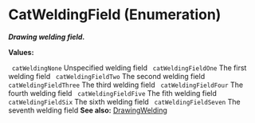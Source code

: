 # CatWeldingField (Enumeration)

**_Drawing welding field._**

**Values:**

` catWeldingNone`      Unspecified welding field
` catWeldingFieldOne`      The first welding field
` catWeldingFieldTwo`      The second welding field
` catWeldingFieldThree`      The third welding field
` catWeldingFieldFour`      The fourth welding field
` catWeldingFieldFive`      The fith welding field
` catWeldingFieldSix`      The sixth welding field
` catWeldingFieldSeven`      The seventh welding field
**See also:**      [DrawingWelding](../DraftingInterfaces/interface_DrawingWelding_41792.md)